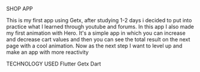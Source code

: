 SHOP APP

This is my first app using Getx, after studying 1-2 days i decided to put into practice what I learned through youtube and forums.
In this app I also made my first animation with Hero. It's a simple app in which you can increase and decrease cart values and then you can see the total result on the next page with a cool animation. Now as the next step I want to level up and make an app with more reactivity

TECHNOLOGY USED
Flutter
Getx
Dart
